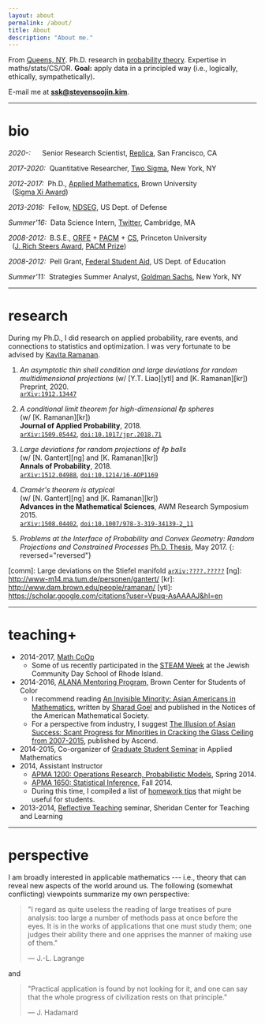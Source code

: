 ```yaml
---
layout: about
permalink: /about/
title: About
description: "About me."
---
```


From [Queens, NY](https://en.wikipedia.org/wiki/Queens). Ph.D. research in [probability theory](http://commons.wikimedia.org/wiki/File:Tyche_Antioch_Vatican_Inv2672.jpg). Expertise in maths/stats/CS/OR. **Goal:** apply data in a principled way (i.e., logically, ethically, sympathetically).

E-mail me at [**ssk@stevensoojin.kim**](mailto:ssk@stevensoojin.kim).

* * *

# bio

*2020-:*&nbsp;&nbsp;&nbsp;&nbsp;&nbsp; Senior Research Scientist, [Replica](https://replicahq.com), San Francisco, CA

*2017-2020:*&nbsp; Quantitative Researcher, [Two Sigma](https://www.twosigma.com), New York, NY

*2012-2017:*&nbsp; Ph.D., [Applied Mathematics](http://www.dam.brown.edu), Brown University  
&nbsp; ([Sigma Xi Award](https://www.brown.edu/academics/applied-mathematics/graduate-program/awards))

*2013-2016:*&nbsp; Fellow, [NDSEG](http://ndseg.asee.org/), US Dept. of Defense

*Summer'16:*&nbsp; Data Science Intern, [Twitter](https://blog.twitter.com/data), Cambridge, MA

*2008-2012:*&nbsp; B.S.E., [ORFE](http://orfe.princeton.edu) + [PACM](http://pacm.princeton.edu/) + [CS](https://www.cs.princeton.edu/ugrad), Princeton University  
&nbsp; ([J. Rich Steers Award](http://www.princeton.edu/engineering/news/archive/index.xml?id=7636), [PACM Prize](http://www.pacm.princeton.edu/undergrad))

*2008-2012:*&nbsp; Pell Grant, [Federal Student Aid](https://studentaid.ed.gov/sa/types/grants-scholarships/pell), US Dept. of Education

*Summer'11:*&nbsp; Strategies Summer Analyst, [Goldman Sachs](http://www.goldmansachs.com/what-we-do/securities/products-and-business-groups/business-groups/strats.html), New York, NY

* * *

# research

During my Ph.D., I did research on applied probability, rare events, and connections to statistics and optimization. I was very fortunate to be advised by [Kavita Ramanan](http://www.dam.brown.edu/people/ramanan/index.htm).

1. *An asymptotic thin shell condition and large deviations for random multidimensional projections*
   (w/ [Y.T. Liao][ytl] and [K. Ramanan][kr])  
   Preprint, 2020.  
   [`arXiv:1912.13447`](https://arxiv.org/abs/1912.13447)

1. *A conditional limit theorem for high-dimensional ℓp spheres*  
   (w/ [K. Ramanan][kr])  
   **Journal of Applied Probability**, 2018.  
   [`arXiv:1509.05442`](http://arxiv.org/abs/1509.05442), [`doi:10.1017/jpr.2018.71`](https://doi.org/10.1017/jpr.2018.71)

1. *Large deviations for random projections of ℓp balls*  
   (w/ [N. Gantert][ng] and [K. Ramanan][kr])  
   **Annals of Probability**, 2018.  
   [`arXiv:1512.04988`](http://arxiv.org/abs/1512.04988), [`doi:10.1214/16-AOP1169`](https://projecteuclid.org/euclid.aop/1513069264)

1. *Cramér's theorem is atypical*  
   (w/ [N. Gantert][ng] and [K. Ramanan][kr])  
   **Advances in the Mathematical Sciences**, AWM Research Symposium 2015.  
   [`arXiv:1508.04402`](http://arxiv.org/abs/1508.04402), [`doi:10.1007/978-3-319-34139-2_11`](http://doi.org/10.1007/978-3-319-34139-2_11)

1. *Problems at the Interface of Probability and Convex Geometry: Random Projections and Constrained Processes*
   [Ph.D. Thesis](https://repository.library.brown.edu/studio/collections/dissertation/), May 2017.
{: reversed="reversed"}

[comm]: Large deviations on the Stiefel manifold [`arXiv:????.?????`](http://arxiv.org)
[ng]: http://www-m14.ma.tum.de/personen/gantert/
[kr]: http://www.dam.brown.edu/people/ramanan/
[ytl]: https://scholar.google.com/citations?user=Vpuq-AsAAAAJ&hl=en

* * *

# teaching+

* 2014-2017, [Math CoOp](http://www.dam.brown.edu/people/ramanan/mathcoop.htm)
   - Some of us recently participated in the [STEAM Week](https://vimeo.com/143611780) at the Jewish Community Day School of Rhode Island.
* 2014-2016, [ALANA Mentoring Program](http://www.brown.edu/campus-life/support/students-of-color/alana-mentoring-program), Brown Center for Students of Color
   - I recommend reading [An Invisible Minority: Asian Americans in Mathematics](http://www.ams.org/notices/200608/fea-goel.pdf), written by [Sharad Goel](https://5harad.com) and published in the Notices of the American Mathematical Society.
   - For a perspective from industry, I suggest [The Illusion of Asian Success: Scant Progress for Minorities in Cracking the Glass Ceiling from 2007-2015](http://www.ascendleadership.org/page/research), published by Ascend.
* 2014-2015, Co-organizer of [Graduate Student Seminar](/gradsem/) in Applied Mathematics
* 2014, Assistant Instructor
   - [APMA 1200: Operations Research, Probabilistic Models](https://courses.brown.edu/courses/spring-2014/apma-1200-s01), Spring 2014.
   - [APMA 1650: Statistical Inference](http://www.dam.brown.edu/people/cklivans/apma1650_2014.html), Fall 2014.
   - During this time, I compiled a list of [homework tips](/hwtips/) that might be useful for students.
* 2013-2014, [Reflective Teaching](http://www.brown.edu/about/administration/sheridan-center/) seminar, Sheridan Center for Teaching and Learning


* * *

# perspective

I am broadly interested in applicable mathematics --- i.e., theory that can reveal new aspects of the world around us. The following (somewhat conflicting) viewpoints summarize my own perspective:

> "I regard as quite useless the reading of large treatises of pure analysis: too large a number of methods pass at once before the eyes. It is in the works of applications that one must study them; one judges their ability there and one apprises the manner of making use of them."
>
> — J.-L. Lagrange

and

> "Practical application is found by not looking for it, and one can say that the whole progress of civilization rests on that principle."
>
> — J. Hadamard
